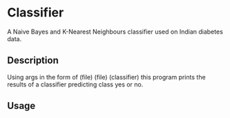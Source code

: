 # Classifier
A Naive Bayes and K-Nearest Neighbours classifier used on Indian diabetes data.

## Description
Using args in the form of (file) (file) (classifier) this program prints the results of a classifier predicting class yes or no. 

## Usage

